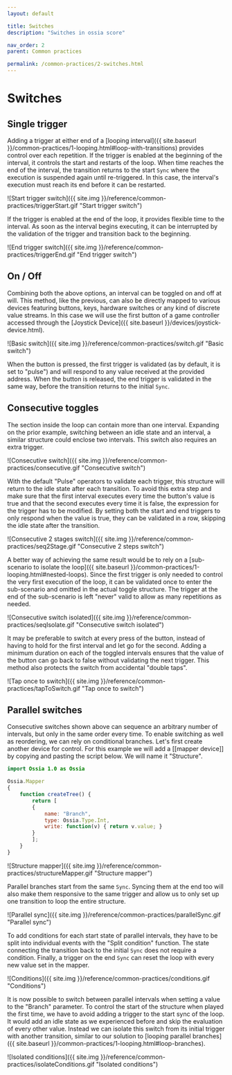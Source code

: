 ```yaml
---
layout: default

title: Switches
description: "Switches in ossia score"

nav_order: 2
parent: Common practices

permalink: /common-practices/2-switches.html
---
```


# Switches

## Single trigger

Adding a trigger at either end of a
[looping interval]({{ site.baseurl }}/common-practices/1-looping.html#loop-with-transitions)
provides control over each repetition. If the trigger is enabled at the beginning of the interval, it controls the start and restarts of the loop.
When time reaches the end of the interval, the transition returns to the start `Sync` where the execution is suspended again until re-triggered.
In this case, the interval's execution must reach its end before it can be restarted.

![Start trigger switch]({{ site.img }}/reference/common-practices/triggerStart.gif "Start trigger switch")

If the trigger is enabled at the end of the loop, it provides flexible time to the interval.
As soon as the interval begins executing, it can be interrupted by the validation of the trigger and transition back to the beginning.

![End trigger switch]({{ site.img }}/reference/common-practices/triggerEnd.gif "End trigger switch")

## On / Off

Combining both the above options, an interval can be toggled on and off at will. This method, like the previous, can also be directly mapped to various devices featuring buttons, keys, hardware switches or any kind of discrete value streams. In this case we will use the first button of a game controller accessed through the [Joystick Device]({{ site.baseurl }}/devices/joystick-device.html).

![Basic switch]({{ site.img }}/reference/common-practices/switch.gif "Basic switch")

When the button is pressed, the first trigger is validated (as by default, it is set to "pulse") and will respond to any value received at the provided address. When the button is released, the end trigger is validated in the same way, before the transition returns to the initial `Sync`.

## Consecutive toggles

The section inside the loop can contain more than one interval. Expanding on the prior example, switching between an idle state and an interval, a similar structure could enclose two intervals. This switch also requires an extra trigger.

![Consecutive switch]({{ site.img }}/reference/common-practices/consecutive.gif "Consecutive switch")

With the default "Pulse" operators to validate each trigger, this structure will return to the idle state after each transition. To avoid this extra step and make sure that the first interval executes every time the button's value is true and that the second executes every time it is false, the expression for the trigger has to be modified. By setting both the start and end triggers to only respond when the value is true, they can be validated in a row, skipping the idle state after the transition. 

![Consecutive 2 stages switch]({{ site.img }}/reference/common-practices/seq2Stage.gif "Consecutive 2 steps switch")

A better way of achieving the same result would be to rely on a [sub-scenario to isolate the loop]({{ site.baseurl }}/common-practices/1-looping.html#nested-loops). Since the first trigger is only needed to control the very first execution of the loop, it can be validated once to enter the sub-scenario and omitted in the actual toggle structure. The trigger at the end of the sub-scenario is left "never" valid to allow as many repetitions as needed.

![Consecutive switch isolated]({{ site.img }}/reference/common-practices/seqIsolate.gif "Consecutive switch isolated")

It may be preferable to switch at every press of the button, instead of having to hold for the first interval and let go for the second. Adding a minimum duration on each of the toggled intervals ensures that the value of the button can go back to false without validating the next trigger. This method also protects the switch from accidental "double taps".

![Tap once to switch]({{ site.img }}/reference/common-practices/tapToSwitch.gif "Tap once to switch")

## Parallel switches

Consecutive switches shown above can sequence an arbitrary number of intervals, but only in the same order every time. To enable switching as well as reordering, we can rely on conditional branches. Let's first create another device for control. For this example we will add a [[mapper device]] by copying and pasting the script below. We will name it "Structure".

```qml
import Ossia 1.0 as Ossia

Ossia.Mapper
{
    function createTree() {
        return [
        {
            name: "Branch",
            type: Ossia.Type.Int,
            write: function(v) { return v.value; }
        }
        ];
    }
}
```

![Structure mapper]({{ site.img }}/reference/common-practices/structureMapper.gif "Structure mapper")

Parallel branches start from the same `Sync`. Syncing them at the end too will also make them responsive to the same trigger and allow us to only set up one transition to loop the entire structure.

![Parallel sync]({{ site.img }}/reference/common-practices/parallelSync.gif "Parallel sync")

To add conditions for each start state of parallel intervals, they have to be split into individual events with the "Split condition" function. The state connecting the transition back to the initial `Sync` does not require a condition. Finally, a trigger on the end `Sync` can reset the loop with every new value set in the mapper.

![Conditions]({{ site.img }}/reference/common-practices/conditions.gif "Conditions")

It is now possible to switch between parallel intervals when setting a value to the "Branch" parameter. To control the start of the structure when played the first time, we have to avoid adding a trigger to the start sync of the loop. It would add an idle state as we experienced before and skip the evaluation of every other value. Instead we can isolate this switch from its initial trigger with another transition, similar to our solution to [looping parallel branches]({{ site.baseurl }}/common-practices/1-looping.html#loop-branches).

![Isolated conditions]({{ site.img }}/reference/common-practices/isolateConditions.gif "Isolated conditions")
